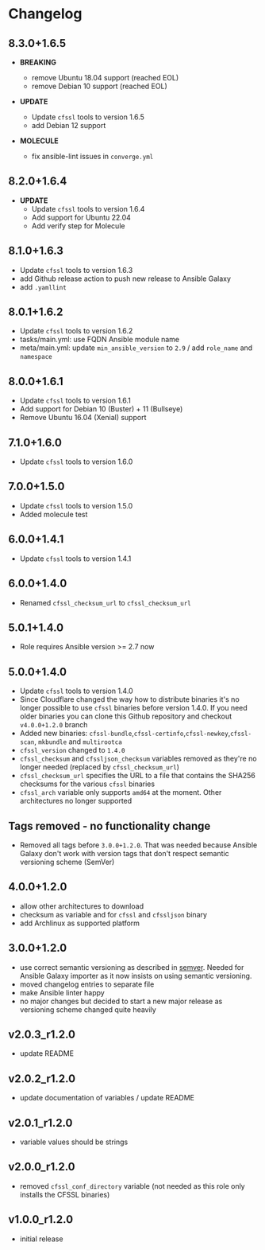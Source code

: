 # Changelog

## 8.3.0+1.6.5

- **BREAKING**
  - remove Ubuntu 18.04 support (reached EOL)
  - remove Debian 10 support (reached EOL)

- **UPDATE**
  - Update `cfssl` tools to version 1.6.5
  - add Debian 12 support

- **MOLECULE**
  - fix ansible-lint issues in `converge.yml`

## 8.2.0+1.6.4

- **UPDATE**
  - Update `cfssl` tools to version 1.6.4
  - Add support for Ubuntu 22.04
  - Add verify step for Molecule

## 8.1.0+1.6.3

- Update `cfssl` tools to version 1.6.3
- add Github release action to push new release to Ansible Galaxy
- add `.yamllint`

## 8.0.1+1.6.2

- Update `cfssl` tools to version 1.6.2
- tasks/main.yml: use FQDN Ansible module name
- meta/main.yml: update `min_ansible_version` to `2.9` / add `role_name` and `namespace`

## 8.0.0+1.6.1

- Update `cfssl` tools to version 1.6.1
- Add support for Debian 10 (Buster) + 11 (Bullseye)
- Remove Ubuntu 16.04 (Xenial) support

## 7.1.0+1.6.0

- Update `cfssl` tools to version 1.6.0

## 7.0.0+1.5.0

- Update `cfssl` tools to version 1.5.0
- Added molecule test

## 6.0.0+1.4.1

- Update `cfssl` tools to version 1.4.1

## 6.0.0+1.4.0

- Renamed `cfssl_checksum_url` to `cfssl_checksum_url`

## 5.0.1+1.4.0

- Role requires Ansible version >= 2.7 now

## 5.0.0+1.4.0

- Update `cfssl` tools to version 1.4.0
- Since Cloudflare changed the way how to distribute binaries it's no longer possible to use `cfssl` binaries before version 1.4.0. If you need older binaries you can clone this Github repository and checkout `v4.0.0+1.2.0` branch
- Added new binaries: `cfssl-bundle`,`cfssl-certinfo`,`cfssl-newkey`,`cfssl-scan`, `mkbundle` and `multirootca`
- `cfssl_version` changed to `1.4.0`
- `cfssl_checksum` and `cfssljson_checksum` variables removed as they're no longer needed (replaced by `cfssl_checksum_url`)
- `cfssl_checksum_url` specifies the URL to a file that contains the SHA256 checksums for the various `cfssl` binaries
- `cfssl_arch` variable only supports `amd64` at the moment. Other architectures no longer supported

## Tags removed - no functionality change

- Removed all tags before `3.0.0+1.2.0`. That was needed because Ansible Galaxy don't work with version tags that don't respect semantic versioning scheme (SemVer)

## 4.0.0+1.2.0

- allow other architectures to download
- checksum as variable and for `cfssl` and `cfssljson` binary
- add Archlinux as supported platform

## 3.0.0+1.2.0

- use correct semantic versioning as described in [semver](https://semver.org). Needed for Ansible Galaxy importer as it now insists on using semantic versioning.
- moved changelog entries to separate file
- make Ansible linter happy
- no major changes but decided to start a new major release as versioning scheme changed quite heavily

## v2.0.3_r1.2.0

- update README

## v2.0.2_r1.2.0

- update documentation of variables / update README

## v2.0.1_r1.2.0

- variable values should be strings

## v2.0.0_r1.2.0

- removed `cfssl_conf_directory` variable (not needed as this role only installs the CFSSL binaries)

## v1.0.0_r1.2.0

- initial release
